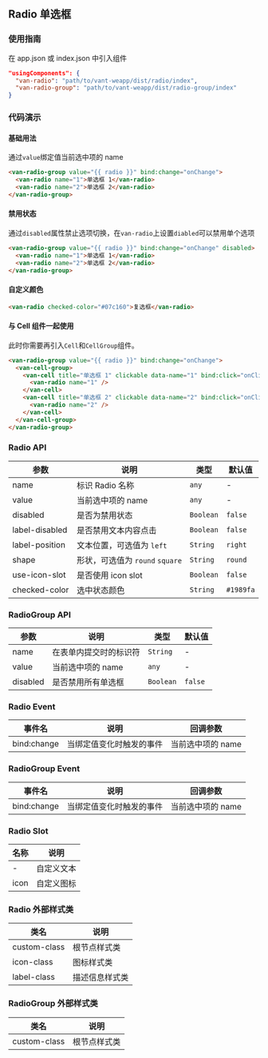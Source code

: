 ## Radio 单选框

### 使用指南

在 app.json 或 index.json 中引入组件
```json
"usingComponents": {
  "van-radio": "path/to/vant-weapp/dist/radio/index",
  "van-radio-group": "path/to/vant-weapp/dist/radio-group/index"
}
```

### 代码演示

#### 基础用法

通过`value`绑定值当前选中项的 name

```html
<van-radio-group value="{{ radio }}" bind:change="onChange">
  <van-radio name="1">单选框 1</van-radio>
  <van-radio name="2">单选框 2</van-radio>
</van-radio-group>
```

#### 禁用状态

通过`disabled`属性禁止选项切换，在`van-radio`上设置`diabled`可以禁用单个选项

```html
<van-radio-group value="{{ radio }}" bind:change="onChange" disabled>
  <van-radio name="1">单选框 1</van-radio>
  <van-radio name="2">单选框 2</van-radio>
</van-radio-group>
```

#### 自定义颜色

 ```html
<van-radio checked-color="#07c160">复选框</van-radio>
```

#### 与 Cell 组件一起使用

此时你需要再引入`Cell`和`CellGroup`组件。

```html
<van-radio-group value="{{ radio }}" bind:change="onChange">
  <van-cell-group>
    <van-cell title="单选框 1" clickable data-name="1" bind:click="onClick">
      <van-radio name="1" />
    </van-cell>
    <van-cell title="单选框 2" clickable data-name="2" bind:click="onClick">
      <van-radio name="2" />
    </van-cell>
  </van-cell-group>
</van-radio-group>
```

### Radio API

| 参数 | 说明 | 类型 | 默认值 |
|-----------|-----------|-----------|-------------|
| name | 标识 Radio 名称 | `any` | - |
| value | 当前选中项的 name | `any` | - |
| disabled | 是否为禁用状态 | `Boolean` | `false` |
| label-disabled | 是否禁用文本内容点击 | `Boolean` | `false` |
| label-position | 文本位置，可选值为 `left` | `String` | `right` |
| shape | 形状，可选值为 `round` `square` | `String` | `round` |
| use-icon-slot | 是否使用 icon slot | `Boolean` | `false` |
| checked-color | 选中状态颜色 | `String` | `#1989fa` |

### RadioGroup API

| 参数 | 说明 | 类型 | 默认值 |
|-----------|-----------|-----------|-------------|
| name | 在表单内提交时的标识符 | `String` | - |
| value | 当前选中项的 name | `any` | - |
| disabled | 是否禁用所有单选框 | `Boolean` | `false` |

### Radio Event

| 事件名 | 说明 | 回调参数 |
|-----------|-----------|-----------|
| bind:change | 当绑定值变化时触发的事件 | 当前选中项的 name |

### RadioGroup Event

| 事件名 | 说明 | 回调参数 |
|-----------|-----------|-----------|
| bind:change | 当绑定值变化时触发的事件 | 当前选中项的 name |

### Radio Slot

| 名称 | 说明 |
|-----------|-----------|
| - | 自定义文本 |
| icon | 自定义图标 |

### Radio 外部样式类

| 类名 | 说明 |
|-----------|-----------|
| custom-class | 根节点样式类 |
| icon-class | 图标样式类 |
| label-class | 描述信息样式类 |

### RadioGroup 外部样式类

| 类名 | 说明 |
|-----------|-----------|
| custom-class | 根节点样式类 |
